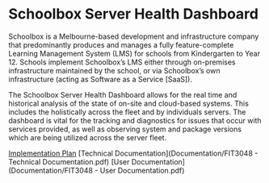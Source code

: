 #  Schoolbox Server Health Dashboard

Schoolbox is a Melbourne-based development and infrastructure company that predominantly produces and manages a fully feature-complete Learning Management System (LMS) for schools from Kindergarten to Year 12. Schools implement Schoolbox’s LMS either through on-premises infrastructure maintained by the school, or via Schoolbox’s own infrastructure (acting as Software as a Service [SaaS]). 

The Schoolbox Server Health Dashboard allows for the real time and historical analysis of the state of on-site and cloud-based systems. This includes the holistically across the fleet and by individuals servers. The dashboard is vital for the tracking and diagnostics for issues that occur with services provided, as well as observing system and package versions which are being utilized across the server fleet. 

[Implementation Plan](https://github.com/hbhb99/Schoolbox_Industry_Project/blob/1e9b79d0434dfb1fad4bcf10b00a5c1920f6fd1c/Documentation/FIT3048%20-%20Implementation%20Plan-1.pdf)
[Technical Documentation](Documentation/FIT3048 - Technical Documentation.pdf)
[User Documentation](Documentation/FIT3048 - User Documentation.pdf)
